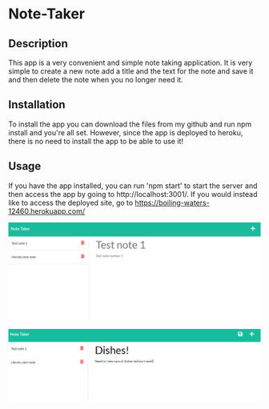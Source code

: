# Note-Taker

## Description

This app is a very convenient and simple note taking application. It is very simple to create a new note add a title and the text for the note and save it and then delete the note when you no longer need it.

## Installation

To install the app you can download the files from my github and run npm install and you're all set. However, since the app is deployed to heroku, there is no need to install the app to be able to use it!

## Usage

If you have the app installed, you can run 'npm start' to start the server and then access the app by going to http://localhost:3001/. If you would instead like to access the deployed site, go to https://boiling-waters-12460.herokuapp.com/

![Page with 2 already written notes](./images/page-screenshot-1.PNG)

![Note in progress showing save button](./images/page-screenshot-2.PNG)

